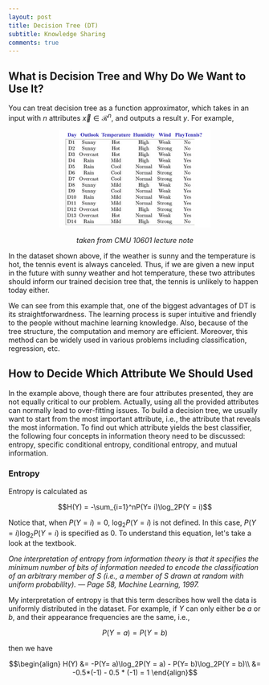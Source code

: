 ```yaml
---
layout: post
title: Decision Tree (DT)
subtitle: Knowledge Sharing
comments: true
---
```

## What is Decision Tree and Why Do We Want to Use It?
You can treat decision tree as a function approximator, which takes in an input with $n$ attributes $\vec{x} \in \mathcal{R}^n$, and outputs a result $y$. For example, 
<p align="center">
<img src="/knowledge/decisionTree/DTexample.png" width="60%">
</p>

*<center>taken from CMU 10601 lecture note</center>*

In the dataset shown above, if the weather is sunny and the temperature is hot, the tennis event is always canceled. Thus, if we are given a new input in the future with sunny weather and hot temperature, these two attributes should inform our trained decision tree that, the tennis is unlikely to happen today either.

We can see from this example that, one of the biggest advantages of DT is its straightforwardness. The learning process is super intuitive and friendly to the people without machine learning knowledge. Also, because of the tree structure, the computation and memory are efficient. Moreover, this method can be widely used in various problems including classification, regression, etc.

## How to Decide Which Attribute We Should Used
In the example above, though there are four attributes presented, they are not equally critical to our problem. Actually, using all the provided attributes can normally lead to over-fitting issues. To build a decision tree, we usually want to start from the most important attribute, i.e., the attribute that reveals the most information. To find out which attribute yields the best classifier, the following four concepts in information theory need to be discussed: entropy, specific conditional entropy, conditional entropy, and mutual information.
### Entropy
Entropy is calculated as

$$H(Y) = -\sum_{i=1}^nP(Y= i)\log_2P(Y = i)$$

Notice that, when $P(Y = i) = 0$, $\log_2P(Y = i)$ is not defined. In this case, $P(Y= i)\log_2P(Y = i)$ is specified as 0. To understand this equation, let's take a look at the textbook.

*One interpretation of entropy from information theory is that it specifies the minimum number of bits of information needed to encode the classification of an arbitrary member of S (i.e., a member of S drawn at random with uniform probability). — Page 58, Machine Learning, 1997.*

My interpretation of entropy is that this term describes how well the data is uniformly distributed in the dataset. For example, if $Y$ can only either be $a$ or $b$, and their appearance frequencies are the same, i.e., 

$$P(Y= a) = P(Y = b)$$

then we have

$$\begin{align}
H(Y) &= -P(Y= a)\log_2P(Y = a) - P(Y= b)\log_2P(Y = b)\\
    &= -0.5*(-1) - 0.5 * (-1) = 1
\end{align}$$

